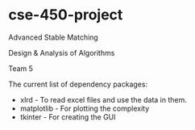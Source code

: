 # cse-450-project

Advanced Stable Matching

Design & Analysis of Algorithms

Team 5

The current list of dependency packages:
 * xlrd - To read excel files and use the data in them.
 * matplotlib -  For plotting the complexity
 * tkinter - For creating the GUI
